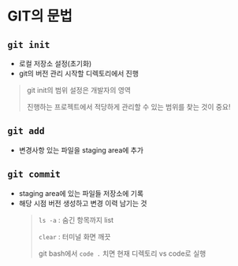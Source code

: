 #  GIT의 문법

## `git init`
- 로컬 저장소 설정(초기화)
- git의 버전 관리 시작할 디렉토리에서 진행
> git init의 범위 설정은 개발자의 영역
>  
> 진행하는 프로젝트에서 적당하게 관리할 수 있는 범위를 찾는 것이 중요!

## `git add`
- 변경사항 있는 파일을 staging area에 추가

## `git commit`
- staging area에 있는 파일들 저장소에 기록
- 해당 시점 버전 생성하고 변경 이력 남기는 것
    > `ls -a` : 숨긴 항목까지 list
    >
    > `clear` : 터미널 화면 깨끗
    >
    > git bash에서 `code .` 치면 현재 디렉토리 vs code로 실행
    > 

